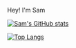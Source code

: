 Hey! I'm Sam

[![Sam's GitHub stats](https://github-readme-stats.vercel.app/api?username=sfwells0518&theme=onedark&show_icons=true)](https://github.com/anuraghazra/github-readme-stats)

[![Top Langs](https://github-readme-stats.vercel.app/api/top-langs/?username=sfwells0518&theme=onedark&layout=pie)](https://github.com/anuraghazra/github-readme-stats)
